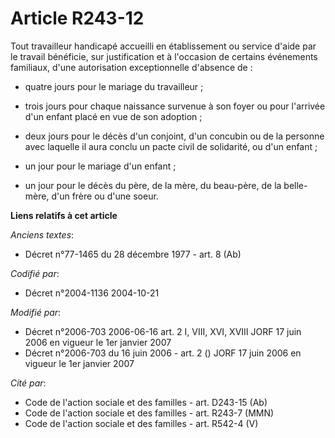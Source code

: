 # Article R243-12

Tout travailleur handicapé accueilli en établissement ou service d'aide par le travail bénéficie, sur justification et à
l'occasion de certains événements familiaux, d'une autorisation exceptionnelle d'absence de :

- quatre jours pour le mariage du travailleur ;

- trois jours pour chaque naissance survenue à son foyer ou pour l'arrivée d'un enfant placé en vue de son adoption ;

- deux jours pour le décès d'un conjoint, d'un concubin ou de la personne avec laquelle il aura conclu un pacte civil de
solidarité, ou d'un enfant ;

- un jour pour le mariage d'un enfant ;

- un jour pour le décès du père, de la mère, du beau-père, de la belle-mère, d'un frère ou d'une soeur.

**Liens relatifs à cet article**

_Anciens textes_:

  - Décret n°77-1465 du 28 décembre 1977 - art. 8 (Ab)

_Codifié par_:

  - Décret n°2004-1136 2004-10-21

_Modifié par_:

  - Décret n°2006-703 2006-06-16 art. 2 I, VIII, XVI, XVIII JORF 17 juin 2006 en vigueur le 1er janvier 2007
  - Décret n°2006-703 du 16 juin 2006 - art. 2 () JORF 17 juin 2006 en vigueur le 1er janvier 2007

_Cité par_:

  - Code de l'action sociale et des familles - art. D243-15 (Ab)
  - Code de l'action sociale et des familles - art. R243-7 (MMN)
  - Code de l'action sociale et des familles - art. R542-4 (V)

